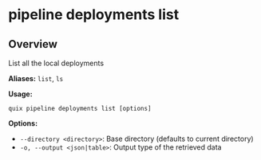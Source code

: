 # pipeline deployments list

## Overview

List all the local deployments

**Aliases:** `list`, `ls`

**Usage:**

```
quix pipeline deployments list [options]
```

**Options:**

- `--directory <directory>`: Base directory (defaults to current directory)
- `-o, --output <json|table>`: Output type of the retrieved data

